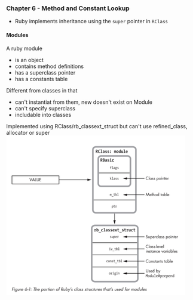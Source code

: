 ### Chapter 6 - Method and Constant Lookup

 - Ruby implements inheritance using the `super` pointer in `RClass`

#### Modules

A ruby module
- is an object
- contains method definitions
- has a superclass pointer 
- has a constants table

Different from classes in that
- can't instantiat from them, new doesn't exist on Module
- can't specify superclass
- includable into classes

Implemented using RClass/rb_classext_struct but can't use refined_class, allocator or super
![Modules RClass/rb_classext_struct](img/06_Modules_RClass_structure.png)


 